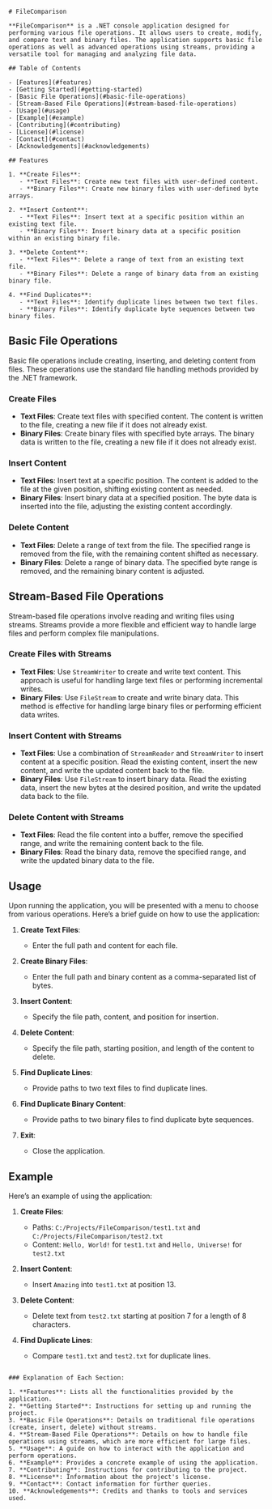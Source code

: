 
```
# FileComparison

**FileComparison** is a .NET console application designed for performing various file operations. It allows users to create, modify, and compare text and binary files. The application supports basic file operations as well as advanced operations using streams, providing a versatile tool for managing and analyzing file data.

## Table of Contents

- [Features](#features)
- [Getting Started](#getting-started)
- [Basic File Operations](#basic-file-operations)
- [Stream-Based File Operations](#stream-based-file-operations)
- [Usage](#usage)
- [Example](#example)
- [Contributing](#contributing)
- [License](#license)
- [Contact](#contact)
- [Acknowledgements](#acknowledgements)

## Features

1. **Create Files**:
   - **Text Files**: Create new text files with user-defined content.
   - **Binary Files**: Create new binary files with user-defined byte arrays.

2. **Insert Content**:
   - **Text Files**: Insert text at a specific position within an existing text file.
   - **Binary Files**: Insert binary data at a specific position within an existing binary file.

3. **Delete Content**:
   - **Text Files**: Delete a range of text from an existing text file.
   - **Binary Files**: Delete a range of binary data from an existing binary file.

4. **Find Duplicates**:
   - **Text Files**: Identify duplicate lines between two text files.
   - **Binary Files**: Identify duplicate byte sequences between two binary files.

```

## Basic File Operations

Basic file operations include creating, inserting, and deleting content from files. These operations use the standard file handling methods provided by the .NET framework.

### Create Files

- **Text Files**: Create text files with specified content. The content is written to the file, creating a new file if it does not already exist.
- **Binary Files**: Create binary files with specified byte arrays. The binary data is written to the file, creating a new file if it does not already exist.

### Insert Content

- **Text Files**: Insert text at a specific position. The content is added to the file at the given position, shifting existing content as needed.
- **Binary Files**: Insert binary data at a specified position. The byte data is inserted into the file, adjusting the existing content accordingly.

### Delete Content

- **Text Files**: Delete a range of text from the file. The specified range is removed from the file, with the remaining content shifted as necessary.
- **Binary Files**: Delete a range of binary data. The specified byte range is removed, and the remaining binary content is adjusted.

## Stream-Based File Operations

Stream-based file operations involve reading and writing files using streams. Streams provide a more flexible and efficient way to handle large files and perform complex file manipulations.

### Create Files with Streams

- **Text Files**: Use `StreamWriter` to create and write text content. This approach is useful for handling large text files or performing incremental writes.
- **Binary Files**: Use `FileStream` to create and write binary data. This method is effective for handling large binary files or performing efficient data writes.

### Insert Content with Streams

- **Text Files**: Use a combination of `StreamReader` and `StreamWriter` to insert content at a specific position. Read the existing content, insert the new content, and write the updated content back to the file.
- **Binary Files**: Use `FileStream` to insert binary data. Read the existing data, insert the new bytes at the desired position, and write the updated data back to the file.

### Delete Content with Streams

- **Text Files**: Read the file content into a buffer, remove the specified range, and write the remaining content back to the file.
- **Binary Files**: Read the binary data, remove the specified range, and write the updated binary data to the file.

## Usage

Upon running the application, you will be presented with a menu to choose from various operations. Here’s a brief guide on how to use the application:

1. **Create Text Files**:
   - Enter the full path and content for each file.

2. **Create Binary Files**:
   - Enter the full path and binary content as a comma-separated list of bytes.

3. **Insert Content**:
   - Specify the file path, content, and position for insertion.

4. **Delete Content**:
   - Specify the file path, starting position, and length of the content to delete.

5. **Find Duplicate Lines**:
   - Provide paths to two text files to find duplicate lines.

6. **Find Duplicate Binary Content**:
   - Provide paths to two binary files to find duplicate byte sequences.

7. **Exit**:
   - Close the application.

## Example

Here’s an example of using the application:

1. **Create Files**:
   - Paths: `C:/Projects/FileComparison/test1.txt` and `C:/Projects/FileComparison/test2.txt`
   - Content: `Hello, World!` for `test1.txt` and `Hello, Universe!` for `test2.txt`

2. **Insert Content**:
   - Insert `Amazing` into `test1.txt` at position 13.

3. **Delete Content**:
   - Delete text from `test2.txt` starting at position 7 for a length of 8 characters.

4. **Find Duplicate Lines**:
   - Compare `test1.txt` and `test2.txt` for duplicate lines.


```

### Explanation of Each Section:

1. **Features**: Lists all the functionalities provided by the application.
2. **Getting Started**: Instructions for setting up and running the project.
3. **Basic File Operations**: Details on traditional file operations (create, insert, delete) without streams.
4. **Stream-Based File Operations**: Details on how to handle file operations using streams, which are more efficient for large files.
5. **Usage**: A guide on how to interact with the application and perform operations.
6. **Example**: Provides a concrete example of using the application.
7. **Contributing**: Instructions for contributing to the project.
8. **License**: Information about the project's license.
9. **Contact**: Contact information for further queries.
10. **Acknowledgements**: Credits and thanks to tools and services used.

